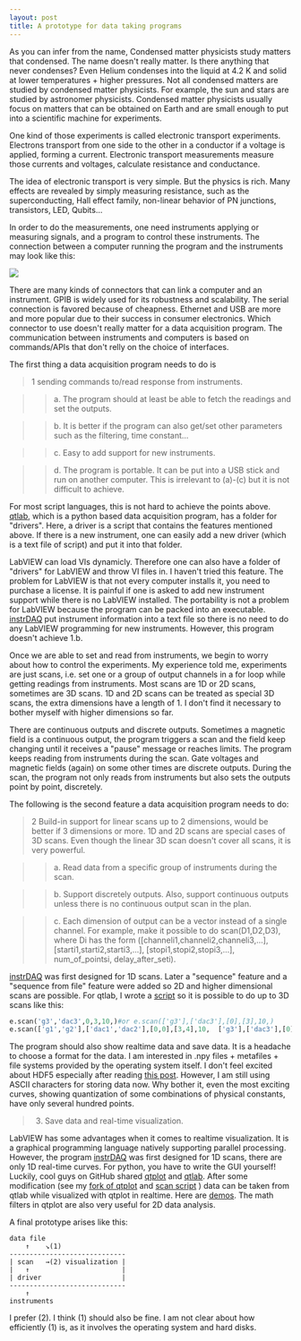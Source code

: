 ```yaml
---
layout: post
title: A prototype for data taking programs
---
```

As you can infer from the name, Condensed matter physicists study matters that condensed. The name doesn't really matter. Is there anything that never condenses? Even Helium condenses into the liquid at 4.2 K and solid at lower temperatures + higher pressures. Not all condensed matters are studied by condensed matter physicists. For example, the sun and stars are studied by astronomer physicists. Condensed matter physicists usually focus on matters that can be obtained on Earth and are small enough to put into a scientific machine for experiments.

One kind of those experiments is called electronic transport experiments. Electrons transport from one side to the other in a conductor if a voltage is applied, forming a current. Electronic transport measurements measure those currents and voltages, calculate resistance and conductance. 

The idea of electronic transport is very simple. But the physics is rich. Many effects are revealed by simply measuring resistance, such as the superconducting, Hall effect family, non-linear behavior of PN junctions, transistors, LED, Qubits...

In order to do the measurements, one need instruments applying or measuring signals, and a program to control these instruments. The connection between a computer running the program and the instruments may look like this:

![](https://github.com/cover-me/instrDAQ/blob/master/documentation/images/setup.jpg)

There are many kinds of connectors that can link a computer and an instrument. GPIB is widely used for its robustness and scalability. The serial connection is favored because of cheapness. Ethernet and USB are more and more popular due to their success in consumer electronics. Which connector to use doesn't really matter for a data acquisition program. The communication between instruments and computers is based on commands/APIs that don't relly on the choice of interfaces.

The first thing a data acquisition program needs to do is

>1 sending commands to/read response from instruments.

>> a. The program should at least be able to fetch the readings and set the outputs.
  
>> b. It is better if the program can also get/set other parameters such as the filtering, time constant... 
  
>> c. Easy to add support for new instruments.
  
>> d. The program is portable. It can be put into a USB stick and run on another computer. This is irrelevant to (a)-(c) but it is not difficult to achieve.

For most script languages, this is not hard to achieve the points above. [qtlab](https://github.com/heeres/qtlab), which is a python based data acquisition program, has a folder for "drivers". Here, a driver is a script that contains the features mentioned above. If there is a new instrument, one can easily add a new driver (which is a text file of script) and put it into that folder.

LabVIEW can load VIs dynamicly. Therefore one can also have a folder of "drivers" for LabVIEW and throw VI files in. I haven't tried this feature. The problem for LabVIEW is that not every computer installs it, you need to purchase a license. It is painful if one is asked to add new instrument support while there is no LabVIEW installed. The portability is not a problem for LabVIEW because the program can be packed into an executable. [instrDAQ](https://github.com/cover-me/instrDAQ) put instrument information into a text file so there is no need to do any LabVIEW programming for new instruments. However, this program doesn't achieve 1.b.

Once we are able to set and read from instruments, we begin to worry about how to control the experiments. My experience told me, experiments are just scans, i.e. set one or a group of output channels in a for loop while getting readings from instruments. Most scans are 1D or 2D scans, sometimes are 3D scans. 1D and 2D scans can be treated as special 3D scans, the extra dimensions have a length of 1. I don't find it necessary to bother myself with higher dimensions so far. 

There are continuous outputs and discrete outputs. Sometimes a magnetic field is a continuous output, the program triggers a scan and the field keep changing until it receives a "pause" message or reaches limits. The program keeps reading from instruments during the scan. Gate voltages and magnetic fields (again) on some other times are discrete outputs. During the scan, the program not only reads from instruments but also sets the outputs point by point, discretely.  

The following is the second feature  a data acquisition program needs to do:

>2 Build-in support for linear scans up to 2 dimensions, would be better if 3 dimensions or more. 1D and 2D scans are special cases of 3D scans. Even though the linear 3D scan doesn't cover all scans, it is very powerful.

>>a. Read data from a specific group of instruments during the scan.

>>b. Support discretely outputs. Also, support continuous outputs unless there is no continuous output scan in the plan.

>>c. Each dimension of output can be a vector instead of a single channel. For example, make it possible to do scan(D1,D2,D3), where Di has the form ([channeli1,channeli2,channeli3,...], [starti1,starti2,starti3,...], [stopi1,stopi2,stopi3,...], num_of_pointsi, delay_after_seti).

[instrDAQ](https://github.com/cover-me/instrDAQ) was first designed for 1D scans. Later a "sequence" feature and a "sequence from file" feature were added so 2D and higher dimensional scans are possible. For qtlab, I wrote a [script](https://github.com/cover-me/repository/tree/master/qt/qtlab%20scan%20scripts) so it is possible to do up to 3D scans like this:

```python
e.scan('g3','dac3',0,3,10,)#or e.scan(['g3'],['dac3'],[0],[3],10,)
e.scan(['g1','g2'],['dac1','dac2'],[0,0],[3,4],10,  ['g3'],['dac3'],[0],[3],10,  ['g5'],['dac5'],[0],[3],10)
```

The program should also show realtime data and save data. It is a headache to choose a format for the data. I am interested in .npy files + metafiles + file systems provided by the operating system itself. I don't feel excited about HDF5 especially after reading [this post](https://cyrille.rossant.net/moving-away-hdf5/). However, I am still using ASCII characters for storing data now. Why bother it, even the most exciting curves, showing quantization of some combinations of physical constants, have only several hundred points. 

>3. Save data and real-time visualization. 

LabVIEW has some advantages when it comes to realtime visualization. It is a graphical programming language natively supporting parallel processing. However, the program [instrDAQ](https://github.com/cover-me/instrDAQ) was first designed for 1D scans, there are only 1D real-time curves. For python, you have to write the GUI yourself! Luckily, cool guys on GitHub shared [qtplot](https://github.com/Rubenknex/qtplot) and [qtlab](https://github.com/heeres/qtlab). After some modification (see my [fork of qtplot](https://github.com/cover-me/qtplot) and [scan script](https://github.com/cover-me/repository/tree/master/qt/qtlab%20scan%20scripts) ) data can be taken from qtlab while visualized with qtplot in realtime. Here are [demos](https://cover-me.github.io/2019/03/31/qtplot-demo.html). The math filters in qtplot are also very useful for 2D data analysis.

A final prototype arises like this:

```
data file                
    ↑    ↘(1)                    
-----------------------------
| scan   →(2) visualization |
|   ↑                       |
| driver                    |
-----------------------------
    ↑
instruments
```

I prefer (2). I think (1) should also be fine. I am not clear about how efficiently (1) is, as it involves the operating system and hard disks.



